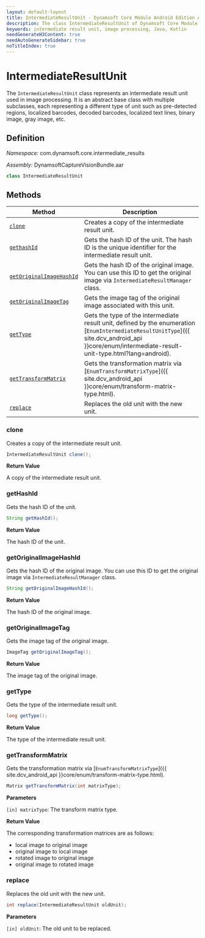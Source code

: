 ```yaml
---
layout: default-layout
title: IntermediateResultUnit - Dynamsoft Core Module Android Edition API Reference
description: The class IntermediateResultUnit of Dynamsoft Core Module represents an intermediate result unit used in image processing, which is an abstract base class with multiple subclasses.
keywords: intermediate result unit, image processing, Java, Kotlin
needGenerateH3Content: true
needAutoGenerateSidebar: true
noTitleIndex: true
---
```


# IntermediateResultUnit

The `IntermediateResultUnit` class represents an intermediate result unit used in image processing. It is an abstract base class with multiple subclasses, each representing a different type of unit such as pre-detected regions, localized barcodes, decoded barcodes, localized text lines, binary image, gray image, etc.

## Definition

*Namespace:* com.dynamsoft.core.intermediate_results

*Assembly:* DynamsoftCaptureVisionBundle.aar

```java
class IntermediateResultUnit
```

## Methods

| Method | Description |
|------- |-------------|
| [`clone`](#clone) | Creates a copy of the intermediate result unit. |
| [`gethashId`](#gethashid) | Gets the hash ID of the unit. The hash ID is the unique identifier for the intermediate result unit. |
| [`getOriginalImageHashId`](#getoriginalimagehashid) | Gets the hash ID of the original image. You can use this ID to get the original image via `IntermediateResultManager` class. |
| [`getOriginalImageTag`](#getoriginalimagetag) | Gets the image tag of the original image associated with this unit. |
| [`getType`](#gettype) | Gets the type of the intermediate result unit, defined by the enumeration [`EnumIntermediateResultUnitType`]({{ site.dcv_android_api }}core/enum/intermediate-result-unit-type.html?lang=android). |
| [`getTransformMatrix`](#gettransformmatrix) | Gets the transformation matrix via [`EnumTransformMatrixType`]({{ site.dcv_android_api }}core/enum/transform-matrix-type.html). |
| [`replace`](#replace) | Replaces the old unit with the new unit. |

### clone

Creates a copy of the intermediate result unit.

```java
IntermediateResultUnit clone();
```

**Return Value**

A copy of the intermediate result unit.

### getHashId

Gets the hash ID of the unit.

```java
String getHashId();
```

**Return Value**

The hash ID of the unit.

### getOriginalImageHashId

Gets the hash ID of the original image. You can use this ID to get the original image via `IntermediateResultManager` class.

```java
String getOriginalImageHashId();
```

**Return Value**

The hash ID of the original image.

### getOriginalImageTag

Gets the image tag of the original image.

```java
ImageTag getOriginalImageTag();
```

**Return Value**

The image tag of the original image.

### getType

Gets the type of the intermediate result unit.

```java
long getType();
```

**Return Value**

The type of the intermediate result unit.

### getTransformMatrix

Gets the transformation matrix via [`EnumTransformMatrixType`]({{ site.dcv_android_api }}core/enum/transform-matrix-type.html).

```java
Matrix getTransformMatrix(int matrixType);
```

**Parameters**

`[in] matrixType`: The transform matrix type.

**Return Value**

The corresponding transformation matrices are as follows:

- local image to original image
- original image to local image
- rotated image to original image
- original image to rotated image

### replace

Replaces the old unit with the new unit.

```java
int replace(IntermediateResultUnit oldUnit);
```

**Parameters**

`[in] oldUnit`: The old unit to be replaced.

